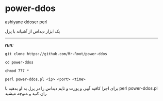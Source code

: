 # power-ddos
ashiyane ddoser perl

یک ابزار دیداس از آشیانه با پرل

_____________________

***run:***

`git clone https://github.com/Mr-Root/power-ddos`

`cd power-ddos`

`chmod 777 *`

`perl power-ddos.pl <ip> <port> <time>`

برای اجرا کافیه آیپی و پورت و تایم دیداس را در پرل به او بدهید با  perl power-ddos.pl ران کنید و متوجه میشید
